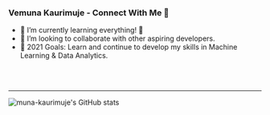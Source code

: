 ### Vemuna Kaurimuje - Connect With Me 👋


- 🌱 I’m currently learning everything! 🤣
- 👯 I’m looking to collaborate with other aspiring developers.
- 🥅 2021 Goals: Learn and continue to develop my skills in Machine Learning & Data Analytics.

<br />
<br />

---

![muna-kaurimuje's GitHub stats](https://github-readme-stats.vercel.app/api?username=muna-kaurimuje&show_icons=true&theme=merko)
